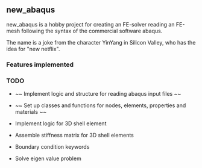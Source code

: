 ## new_abaqus
new_abaqus is a hobby project for creating an FE-solver reading an FE-mesh following the syntax of the commercial software abaqus. 

The name is a joke from the character YinYang in Silicon Valley, who has the idea for "new netflix".

### Features implemented


   
### TODO
- ~~ Implement logic and structure for reading abaqus input files ~~


- ~~ Set up classes and functions for nodes, elements, properties and materials ~~
- Implement logic for 3D shell element
- Assemble stiffness matrix for 3D shell elements
- Boundary condition keywords
- Solve eigen value problem



